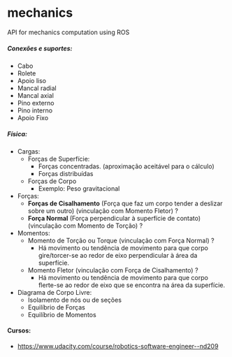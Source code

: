 # mechanics
API for mechanics computation using ROS

##### Conexões e suportes: 
- Cabo
- Rolete
- Apoio liso
- Mancal radial
- Mancal axial
- Pino externo
- Pino interno
- Apoio Fixo

##### Física:
- Cargas:
    - Forças de Superfície:
        - Forças concentradas. (aproximação aceitável para o cálculo)
        - Forças distribuídas
    - Forças de Corpo
        - Exemplo: Peso gravitacional
- Forças:
    - **Forças de Cisalhamento** (Força que faz um corpo tender a deslizar sobre um outro) (vinculação com Momento Fletor) ?
    - **Força Normal** (Força perpendicular à superfície de contato) (vinculação com Momento de Torção) ?
- Momentos:
    - Momento de Torção ou Torque (vinculação com Força Normal) ?
        - Há movimento ou tendência de movimento para que corpo gire/torcer-se ao redor de eixo perpendicular à área da superfície.
    - Momento Fletor (vinculação com Força de Cisalhamento) ?
        - Há movimento ou tendência de movimento para que corpo flerte-se ao redor de eixo que se encontra na área da superfície.
- Diagrama de Corpo Livre:
    - Isolamento de nós ou de seções
    - Equilíbrio de Forças
    - Equilíbrio de Momentos
    
#### Cursos:
- https://www.udacity.com/course/robotics-software-engineer--nd209



